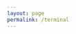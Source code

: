 ```yaml
---
layout: page
permalink: /terminal
---
```

<div id="console"></div>

<script src="/assets/terminal/terminal.js"></script>
<script src="/assets/terminal/programs.js"></script>

<style>
	body{
	display: flex;
	flex-direction: column;
	width: 100%;
	height: 100%;
	position: absolute!important;
	top: 0;
	left: 0;
	}

	main {
		width: 100%;
		height: 100%;
		overflow-y: scroll;
	}
</style>

<script>
	var fs = {};
</script>

<div id='content_loader' style='display: none;'>

{%- for page in site.pages-%}

<script>
	var title = "{{page.permalink}}";
	if(title != "")
	{
		fs[title] = {
			title: "{{page.title}}",
			type: 'd',
			children: {}
		}
	}
</script>
{%- endfor -%}

</div>

<script src="/assets/terminal/fs.js"></script>

<script>
	document.getElementById('content_loader').innerHTML = "";
</script>